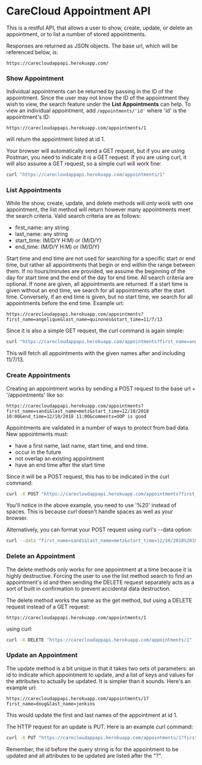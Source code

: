 # CareCloud Appointment API

This is a restful API, that allows a user to show, create, update, or delete an appointment, or to list a number of stored appointments.

Responses are returned as JSON objects. The base url, which will be referenced below, is:
```
https://carecloudappapi.herokuapp.com/
```

### Show Appointment
Individual appointments can be returned by passing in the ID of the appointment. Since the user may not know the ID of the appointment they wish to view, the search feature under the **List Appointments** can help.
To view an individual appointment, add `/appointments/'id'` where 'id' is the appointment's ID:

```
https://carecloudappapi.herokuapp.com/appointments/1
```
will return the appointment listed at id 1.

Your browser will automatically send a GET request, but if you are using Postman, you need to indicate it is a GET request. If you are using curl, it will also assume a GET request, so a simple curl will work fine:
```bash
curl "https://carecloudappapi.herokuapp.com/appointments/1"
```

### List Appointments
While the show, create, update, and delete methods will only work with one appointment, the list method will return however many appointments meet the search criteria.
Valid search criteria are as follows:
* first_name: any string
* last_name: any string
* start_time: (M/D/Y H:M) or (M/D/Y)
* end_time: (M/D/Y H:M) or (M/D/Y)

Start time and end time are not used for searching for a specific start or end time, but rather all appointments that begin or end within the range between them. If no hours/minutes are provided, we assume the beginning of the day for start time and the end of the day for end time. All search criteria are optional. If none are given, all appointments are returned.
If a start time is given without an end time, we search for all appointments after the start time. Conversely, if an end time is given, but no start time, we search for all appointments before the end time.
Example url:
```
https://carecloudappapi.herokuapp.com/appointments?first_name=angelique&last_name=quinones&start_time=11/7/13
```
Since it is also a simple GET request, the curl command is again simple:
```bash
curl "https://carecloudappapi.herokuapp.com/appointments?first_name=angelique&last_name=quinones&start_time=11/7/13"
```
This will fetch all appointments with the given names after and including 11/7/13.

### Create Appointments
Creating an appointment works by sending a POST request to the base url + '/appointments' like so:
```
https://carecloudappapi.herokuapp.com/appointments?first_name=sandi&last_name=metz&start_time=12/10/2018 10:00&end_time=12/10/2018 11:00&comments=OOP is good
```
Appointments are validated in a number of ways to protect from bad data.
New appointments must:
+ have a first name, last name, start time, and end time.
+ occur in the future
+ not overlap an existing appointment
+ have an end time after the start time

Since it will be a POST request, this has to be indicated in the curl command:
```bash
curl -X POST "https://carecloudappapi.herokuapp.com/appointments?first_name=sandi&last_name=metz&start_time=12/10/2018%2010:00&end_time=12/10/2018%2011:00&comments=OOP%20is%20good"
```
You'll notice in the above example, you need to use '%20' instead of spaces. This is because curl doesn't handle spaces as well as your browser.

Alternatively, you can format your POST request using curl's --data option:
```bash
curl --data "first_name=sandi&last_name=metz&start_time=12/10/2018%2010:00&end_time=12/10/2018%2011:00&comments=OOP%20is%20good" "https://carecloudappapi.herokuapp.com/appointments"
```

### Delete an Appointment
The delete methods only works for one appointment at a time because it is highly destructive. Forcing the user to use the list method search to find an appointment's id and then sending the DELETE request separately acts as a sort of built in confirmation to prevent accidental data destruction.

The delete method works the same as the get method, but using a DELETE request instead of a GET request:
```
https://carecloudappapi.herokuapp.com/appointments/1
```

using curl:
```bash
curl -X DELETE "https://carecloudappapi.herokuapp.com/appointments/1"
```

### Update an Appointment
The update method is a bit unique in that it takes two sets of parameters: an id to indicate which appointment to update, and a list of keys and values for the attributes to actually be updated. It is simpler than it sounds. Here's an example url:
```
https://carecloudappapi.herokuapp.com/appointments/1?first_name=doug&last_name=jenkins
```

This would update the first and last names of the appointment at id 1.

The HTTP request for an update is PUT. Here is an example curl command:
```bash
curl -X PUT "https://carecloudappapi.herokuapp.com/appointments/1?first_name=doug&last_name=jenkins"
```

Remember, the id before the query string is for the appointment to be updated and all attributes to be updated are listed after the "?".
